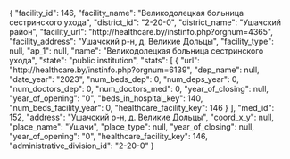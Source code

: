 {
    "facility_id": 146,
    "facility_name": "Великодолецкая больница сестринского ухода",
    "district_id": "2-20-0",
    "district_name": "Ушачский район",
    "facility_url": "http:\/\/healthcare.by\/instinfo.php?orgnum=4365",
    "facility_address": "Ушачский р-н, д. Великие Дольцы",
    "facility_type": null,
    "ap_1": null,
    "name": "Великодолецкая больница сестринского ухода",
    "state": "public institution",
    "stats": [
        {
            "url": "http:\/\/healthcare.by\/instinfo.php?orgnum=6139",
            "dep_name": null,
            "date_year": "2023",
            "num_beds_dep": 0,
            "num_deps_year": 0,
            "num_doctors_dep": 0,
            "num_doctors_med": 0,
            "year_of_closing": null,
            "year_of_opening": "0",
            "beds_in_hospital_key": 140,
            "num_beds_facility_year": 0,
            "healthcare_facility_key": 146
        }
    ],
    "med_id": 152,
    "address": "Ушачский р-н, д. Великие Дольцы",
    "coord_x_y": null,
    "place_name": "Ушачи",
    "place_type": null,
    "year_of_closing": null,
    "year_of_opening": "0",
    "healthcare_facility_key": 146,
    "administrative_division_id": "2-20-0"
}